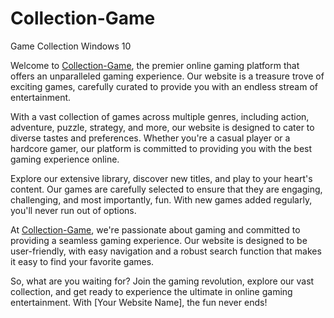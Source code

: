 # Collection-Game
Game Collection Windows 10

Welcome to [Collection-Game](https://github.com/collectiongame/Collection-Game), the premier online gaming platform that offers an unparalleled gaming experience. Our website is a treasure trove of exciting games, carefully curated to provide you with an endless stream of entertainment.

With a vast collection of games across multiple genres, including action, adventure, puzzle, strategy, and more, our website is designed to cater to diverse tastes and preferences. Whether you're a casual player or a hardcore gamer, our platform is committed to providing you with the best gaming experience online.

Explore our extensive library, discover new titles, and play to your heart's content. Our games are carefully selected to ensure that they are engaging, challenging, and most importantly, fun. With new games added regularly, you'll never run out of options.

At [Collection-Game](https://github.com/collectiongame/Collection-Game), we're passionate about gaming and committed to providing a seamless gaming experience. Our website is designed to be user-friendly, with easy navigation and a robust search function that makes it easy to find your favorite games.

So, what are you waiting for? Join the gaming revolution, explore our vast collection, and get ready to experience the ultimate in online gaming entertainment. With [Your Website Name], the fun never ends!

